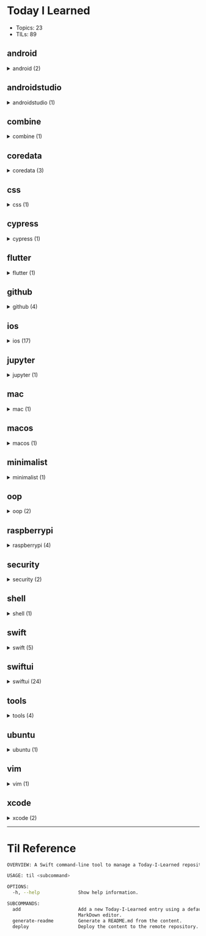 # Today I Learned

-   Topics: 23
-   TILs: 89

## android 

<details><summary markdown="span">android (2)</summary>

| Date       | Title                                                                                                                             |
| ---------- | --------------------------------------------------------------------------------------------------------------------------------- |
| 2020-04-29 | [Capture images and videos from android devices with adb](./android/2020-04-28_capture-images-videos-from-android-devices-adb.md) |
| 2020-04-22 | [Open source minimalist launcher for Android](./android/2020-04-28_open-source-minimalist-launcher.md)                            |

</details>

## androidstudio 

<details><summary markdown="span">androidstudio (1)</summary>

| Date       | Title                                                                                                                                                      |
| ---------- | ---------------------------------------------------------------------------------------------------------------------------------------------------------- |
| 2020-05-04 | [Show the current file in the folder structure navigation bar](./androidstudio/2020-05-04_show-the-current-file-in-the-folder-structure-navigation-bar.md) |

</details>

## combine 

<details><summary markdown="span">combine (1)</summary>

| Date       | Title                                                                                                                                      |
| ---------- | ------------------------------------------------------------------------------------------------------------------------------------------ |
| 2020-06-04 | [Set a given Publishers Failure type to Never in Combine](./combine/2020-06-04_set-a-given-publishers-failure-type-to-never-in-combine.md) |

</details>

## coredata 

<details><summary markdown="span">coredata (3)</summary>

| Date       | Title                                                                                                                                                                                                                             |
| ---------- | --------------------------------------------------------------------------------------------------------------------------------------------------------------------------------------------------------------------------------- |
| 2020-05-20 | [How to filter using NSPredicate based on if the to many relationship set contains a specific value](./coredata/2020-05-19_how-to-filter-using-nspredicate-based-on-if-the-to-many-relationship-set-contains-a-specific-value.md) |
| 2020-05-20 | [Storing states in CoreData with enums](./coredata/2020-05-20_storing-states-in-coredata-with-enums.md)                                                                                                                           |
| 2020-05-22 | [NSPredicate case-insensitive matching on to-many relationship](./coredata/2020-05-21_nspredicate-caseinsensitive-matching-on-tomany-relationship.md)                                                                             |

</details>

## css 

<details><summary markdown="span">css (1)</summary>

| Date       | Title                                                                                                                         |
| ---------- | ----------------------------------------------------------------------------------------------------------------------------- |
| 2020-04-30 | [Handling Long Words and URLs (Forcing Breaks, Hyphenation, Ellipsis, etc)](./css/2020-04-29_handling-long-words-and-urls.md) |

</details>

## cypress 

<details><summary markdown="span">cypress (1)</summary>

| Date       | Title                                                                                                    |
| ---------- | -------------------------------------------------------------------------------------------------------- |
| 2021-04-03 | [Cypress.io - sitemap.xml validation test](./cypress/2021-04-03_cypressio-sitemapxml-validation-test.md) |

</details>

## flutter 

<details><summary markdown="span">flutter (1)</summary>

| Date       | Title                                                                                           |
| ---------- | ----------------------------------------------------------------------------------------------- |
| 2020-05-02 | [Running a command-line dart script](./flutter/2020-05-01_running-a-commandline-dart-script.md) |

</details>

## github 

<details><summary markdown="span">github (4)</summary>

| Date       | Title                                                                                                                                                                                                       |
| ---------- | ----------------------------------------------------------------------------------------------------------------------------------------------------------------------------------------------------------- |
| 2020-04-18 | [Fix gh-pages rejection of new pushes](./github/2020-04-17_fix_github-pages-rejection-of-new-pushes.md)                                                                                                     |
| 2020-05-06 | [Git Error: Could could not read Username for 'https://github.com': terminal prompts disabled](./github/2020-05-06_git-error-could-could-not-read-username-for-httpsgithubcom-terminal-prompts-disabled.md) |
| 2020-05-28 | [Cancel Workflow Action](./github/2020-05-28_cancel-workflow-action.md)                                                                                                                                     |
| 2021-04-29 | [Get the Pull Request Number in Github Actions](./github/2021-04-29_get-the-pull-request-number-in-github-actions.md)                                                                                       |

</details>

## ios 

<details><summary markdown="span">ios (17)</summary>

| Date       | Title                                                                                                                                                                                                                                                                                                                                                                                                     |
| ---------- | --------------------------------------------------------------------------------------------------------------------------------------------------------------------------------------------------------------------------------------------------------------------------------------------------------------------------------------------------------------------------------------------------------- |
| 2020-04-29 | [iOS development tools for Mac](./ios/2020-04-28_ios-development-tools.md)                                                                                                                                                                                                                                                                                                                                |
| 2020-05-07 | [Workaround about SPM (Swift package manager) deal with Xcode 11.4 and Swift 5.2 with external static libraries. Adding an internal dynamic library to resolve static code duplication error](./ios/2020-05-06_workaround-about-spm-swift-package-manager-deal-with-xcode-114-and-swift-52-with-external-static-libraries-adding-an-internal-dynamic-library-to-resolve-static-code-duplication-error.md) |
| 2020-05-12 | [Showing Touch symbol in iOS Simulators](./ios/2020-05-12_showing-touch-symbol-in-ios-simulators.md)                                                                                                                                                                                                                                                                                                      |
| 2020-05-18 | [disable iOS simulator 'connect hardware keyboard' programmatically](./ios/2020-05-18_disable-ios-simulator-connect-hardware-keyboard-programmatically.md)                                                                                                                                                                                                                                                |
| 2020-05-19 | [How do you manage and use “Many to many” core data relationships?](./ios/2020-05-18_how-do-you-manage-and-use-many-to-many-core-data-relationships.md)                                                                                                                                                                                                                                                   |
| 2020-05-18 | [iOS XCUITest - Simulate hardware keyboard return key](./ios/2020-05-18_ios-xcuitest-simulate-hardware-keyboard-return-key.md)                                                                                                                                                                                                                                                                            |
| 2020-05-22 | [Enable network mocks and more in UI Tests](./ios/2020-05-22_enable-network-mocks-and-more-in-ui-tests.md)                                                                                                                                                                                                                                                                                                |
| 2020-05-22 | [UI Test deleting text in text field](./ios/2020-05-22_ui-test-deleting-text-in-text-field.md)                                                                                                                                                                                                                                                                                                            |
| 2020-05-26 | [UITests how to test screen edge pan gestures?](./ios/2020-05-25_uitests-how-to-test-screen-edge-pan-gestures.md)                                                                                                                                                                                                                                                                                         |
| 2021-01-26 | [Add custom accessory to a row in UICollectionView](./ios/2021-01-26_add-custom-accessory-to-a-row-in-uicollectionview.md)                                                                                                                                                                                                                                                                                |
| 2021-01-30 | [Use SwiftUI preview inside Swift Package](./ios/2021-01-30_use-swiftui-preview-inside-swift-package.md)                                                                                                                                                                                                                                                                                                  |
| 2021-01-31 | [How to use Fastlane to deploy multiple targets to TestFlight, Xcode iOS](./ios/2021-01-31_how-to-use-fastlane-to-deploy-multiple-targets-to-testflight-xcode-ios.md)                                                                                                                                                                                                                                     |
| 2021-02-07 | [Keeping expansion state of OutlineDisclosures using NSDiffableDataSource SectionSnapshot on UICollectionView DiffableDatasource](./ios/2021-02-07_keeping-expansion-state-of-outlinedisclosures-using-nsdiffabledatasource-sectionsnapshot-on-uicollectionview-diffabledatasource.md)                                                                                                                    |
| 2021-02-07 | [Using A Custom Font With Dynamic Type](./ios/2021-02-07_using-a-custom-font-with-dynamic-type.md)                                                                                                                                                                                                                                                                                                        |
| 2021-02-11 | [Get light or dark variant of a color declared in assets](./ios/2021-02-11_get-light-or-dark-variant-of-a-color-declared-in-assets.md)                                                                                                                                                                                                                                                                    |
| 2021-03-03 | [Convert UIFont to SwiftUI Font](./ios/2021-03-03_convert-uifont-to-swiftui-font.md)                                                                                                                                                                                                                                                                                                                      |
| 2021-03-14 | [Multiline Text View in SwiftUI](./ios/2021-03-14_multiline-text-view-in-swiftui.md)                                                                                                                                                                                                                                                                                                                      |

</details>

## jupyter 

<details><summary markdown="span">jupyter (1)</summary>

| Date       | Title                                                                                                                                |
| ---------- | ------------------------------------------------------------------------------------------------------------------------------------ |
| 2021-01-10 | [Manage widgets in jupyter notebooks using Ipywidgets](./jupyter/2021-01-10_manage-widgets-in-jupyter-notebooks-using-ipywidgets.md) |

</details>

## mac 

<details><summary markdown="span">mac (1)</summary>

| Date       | Title                                                                          |
| ---------- | ------------------------------------------------------------------------------ |
| 2020-05-02 | [Show hidden files in Finder](./mac/2020-05-01_show-hidden-files-in-finder.md) |

</details>

## macos 

<details><summary markdown="span">macos (1)</summary>

| Date       | Title                                                                                                                                                                                                                                                                                                     |
| ---------- | --------------------------------------------------------------------------------------------------------------------------------------------------------------------------------------------------------------------------------------------------------------------------------------------------------- |
| 2020-05-19 | [DB Browser for SQLite (DB4S) is a high quality, visual, open source tool to create, design, and edit database files compatible with SQLite.](./macos/2020-05-19_db-browser-for-sqlite-db4s-is-a-high-quality-visual-open-source-tool-to-create-design-and-edit-database-files-compatible-with-sqlite.md) |

</details>

## minimalist 

<details><summary markdown="span">minimalist (1)</summary>

| Date       | Title                                                                                                       |
| ---------- | ----------------------------------------------------------------------------------------------------------- |
| 2020-05-14 | [Why Small Habits Make a Big Difference](./minimalist/2020-05-14_why-small-habits-make-a-big-difference.md) |

</details>

## oop 

<details><summary markdown="span">oop (2)</summary>

| Date       | Title                                                                                                                                                             |
| ---------- | ----------------------------------------------------------------------------------------------------------------------------------------------------------------- |
| 2020-05-14 | [Domain-Driven Design](./oop/2020-05-14_domaindriven-design.md)                                                                                                   |
| 2020-05-14 | [Object-Oriented Analysis and Design: What is it and how do you use it?](./oop/2020-05-14_objectoriented-analysis-and-design-what-is-it-and-how-do-you-use-it.md) |

</details>

## raspberrypi 

<details><summary markdown="span">raspberrypi (4)</summary>

| Date       | Title                                                                                                  |
| ---------- | ------------------------------------------------------------------------------------------------------ |
| 2021-05-02 | [Auto start a script at boot](./raspberrypi/2021-05-02_auto-start-a-script-at-boot.md)                 |
| 2021-05-02 | [Disable screensaver](./raspberrypi/2021-05-02_disable-screensaver.md)                                 |
| 2021-05-02 | [Using wildcard with scp command](./raspberrypi/2021-05-02_using-wildcard-with-scp-command.md)         |
| 2021-05-09 | [How to ake HDMI hot-pluggable on PI?](./raspberrypi/2021-05-09_how-to-ake-hdmi-hotpluggable-on-pi.md) |

</details>

## security 

<details><summary markdown="span">security (2)</summary>

| Date       | Title                                                                               |
| ---------- | ----------------------------------------------------------------------------------- |
| 2020-05-14 | [SSL Pinning with URLSession](./security/2020-05-14_ssl-pinning-with-urlsession.md) |
| 2020-05-14 | [SSL Pinning with Alomafire](./security/2020-05-14_ssl-pinning.md)                  |

</details>

## shell 

<details><summary markdown="span">shell (1)</summary>

| Date       | Title                                                                            |
| ---------- | -------------------------------------------------------------------------------- |
| 2020-04-22 | [How to wait for Ctrl-C in bash](./shell/2020-04-21_wait-for-interrupt-linux.md) |

</details>

## swift 

<details><summary markdown="span">swift (5)</summary>

| Date       | Title                                                                                                                                                                           |
| ---------- | ------------------------------------------------------------------------------------------------------------------------------------------------------------------------------- |
| 2020-05-01 | [Launching a command-line command from a macOS app](./swift/2020-05-01_launching-a-commandline-command-from-a-macos-app.md)                                                     |
| 2020-05-13 | [How to add local Swift Package as dependency?](./swift/2020-05-12_how-to-add-local-swift-package-as-dependency.md)                                                             |
| 2020-05-22 | [conversion from NSTimeInterval to hour,minutes,seconds,milliseconds in swift](./swift/2020-05-21_conversion-from-nstimeinterval-to-hourminutessecondsmilliseconds-in-swift.md) |
| 2020-05-22 | [How to sleep for few milliseconds in swift?](./swift/2020-05-22_how-to-sleep-for-few-milliseconds-in-swift.md)                                                                 |
| 2020-05-28 | [Push View programmatically in callback, SwiftUI](./swift/2020-05-28_push-view-programmatically-in-callback-swiftui.md)                                                         |

</details>

## swiftui 

<details><summary markdown="span">swiftui (24)</summary>

| Date       | Title                                                                                                                                                                                                |
| ---------- | ---------------------------------------------------------------------------------------------------------------------------------------------------------------------------------------------------- |
| 2020-05-12 | [ForEach with index](./swiftui/2020-05-12_foreach-with-index.md)                                                                                                                                     |
| 2020-05-13 | [Hide Seperator in List](./swiftui/2020-05-12_hide-seperator-in-list.md)                                                                                                                             |
| 2020-05-13 | [Preview with Core Data](./swiftui/2020-05-12_preview-with-core-data.md)                                                                                                                             |
| 2020-05-13 | [Binding value from an ObservableObject](./swiftui/2020-05-13_binding-value-from-an-observableobject.md)                                                                                             |
| 2020-05-13 | [HSHostingController, easily present fullscreen modals, safari, email, etc from SwiftUI](./swiftui/2020-05-13_hshostingcontroller-easily-present-fullscreen-modals-safari-email-etc-from-swiftui.md) |
| 2020-05-13 | [SwiftUI: How to implement a custom init with @Binding variables](./swiftui/2020-05-13_swiftui-how-to-implement-a-custom-init-with-binding-variables.md)                                             |
| 2020-05-14 | [3 Ways to React to @State Changes in SwiftUI](./swiftui/2020-05-14_3-ways-to-react-to-state-changes-in-swiftui.md)                                                                                  |
| 2020-05-15 | [Disable user interaction on SwiftUI View](./swiftui/2020-05-14_disable-user-interaction-on-swiftui-view.md)                                                                                         |
| 2020-05-15 | [How to instantiate PreviewProvider when View requires @Binding in initializer](./swiftui/2020-05-14_how-to-instantiate-previewprovider-when-view-requires-binding-in-initializer.md)                |
| 2020-05-15 | [HStack fill whole width with equal spacing](./swiftui/2020-05-15_hstack-fill-whole-width-with-equal-spacing.md)                                                                                     |
| 2020-05-15 | [Text aligment with custom frame](./swiftui/2020-05-15_text-aligment-with-custom-frame.md)                                                                                                           |
| 2020-05-18 | [How do I create a multiline TextField in SwiftUI?](./swiftui/2020-05-18_how-do-i-create-a-multiline-textfield-in-swiftui.md)                                                                        |
| 2020-05-19 | [How to detect live changes on TextField in SwiftUI?](./swiftui/2020-05-18_how-to-detect-live-changes-on-textfield-in-swiftui.md)                                                                    |
| 2020-05-18 | [How to make a view dismiss itself](./swiftui/2020-05-18_how-to-make-a-view-dismiss-itself.md)                                                                                                       |
| 2020-05-19 | [How to use SwiftUI in Swift Playgrounds](./swiftui/2020-05-18_how-to-use-swiftui-in-swift-playgrounds.md)                                                                                           |
| 2020-05-18 | [UITextView wrapper for SwiftUI](./swiftui/2020-05-18_uitextview-wrapper-for-swiftui.md)                                                                                                             |
| 2020-05-25 | [How to show complete List when keyboard is showing up in SwiftUI](./swiftui/2020-05-24_how-to-show-complete-list-when-keyboard-is-showing-up-in-swiftui.md)                                         |
| 2020-05-27 | [How to hide the status bar in SwiftUI](./swiftui/2020-05-27_how-to-hide-the-status-bar-in-swiftui.md)                                                                                               |
| 2020-05-27 | [Make a VStack fill the screen in SwiftUI](./swiftui/2020-05-27_make-a-vstack-fill-the-screen-in-swiftui.md)                                                                                         |
| 2020-05-28 | [Fixed: Multiple sheet(isPresented:) doesn't work in SwiftUI](./swiftui/2020-05-28_fixed-multiple-sheetispresented-doesnt-work-in-swiftui.md)                                                        |
| 2020-05-28 | [Fixed: SwiftUI picker in form repositioning after navigation](./swiftui/2020-05-28_fixed-swiftui-picker-in-form-repositioning-after-navigation.md)                                                  |
| 2020-05-28 | [Simple SwiftUI Arc endAngle animation](./swiftui/2020-05-28_simple-swiftui-arc-endangle-animation.md)                                                                                               |
| 2020-05-29 | [Dismiss view with swipe on iOS 13 XCUITest](./swiftui/2020-05-29_dismiss-view-with-swipe-on-ios-13-xcuitest.md)                                                                                     |
| 2020-06-03 | [Add a border with cornerRadius to an Image in SwiftUI](./swiftui/2020-06-03_add-a-border-with-cornerradius-to-an-image-in-swiftui.md)                                                               |

</details>

## tools 

<details><summary markdown="span">tools (4)</summary>

| Date       | Title                                                                                                                                                                               |
| ---------- | ----------------------------------------------------------------------------------------------------------------------------------------------------------------------------------- |
| 2020-04-24 | [Local file transfer between desktops and mobile devices from terminal with QRCode](./tools/2020-04-13_local_file_transfer_desktop_mobile_terminal_qrcode.md)                       |
| 2020-05-04 | [a little macOS app that records your screen to make a timelapse](./tools/2020-05-04_a-little-macos-app-that-records-your-screen-to-make-a-timelapse.md)                            |
| 2020-04-28 | [A delightful community-driven framework for managing your `zsh` configurations, plugins, themes](./tools/2020_04_27_ohmyzsh_community-driven-zsh-plugins-configurations-themes.md) |
| 2021-04-11 | [Cross posting cli DEV, Hashnode, Medium](./tools/2021-04-11_cross-posting-cli-dev-hashnode-medium.md)                                                                              |

</details>

## ubuntu 

<details><summary markdown="span">ubuntu (1)</summary>

| Date       | Title                                                                                                           |
| ---------- | --------------------------------------------------------------------------------------------------------------- |
| 2020-04-15 | [Fingerprint authentication on Ubuntu 18.04](./ubuntu/2020-04-14_fingerprint-authentication-on-ubuntu-18-04.md) |

</details>

## vim 

<details><summary markdown="span">vim (1)</summary>

| Date       | Title                                                                           |
| ---------- | ------------------------------------------------------------------------------- |
| 2020-05-18 | [Show/Hide line number in vim](./vim/2020-05-18_showhide-line-number-in-vim.md) |

</details>

## xcode 

<details><summary markdown="span">xcode (2)</summary>

| Date       | Title                                                                                                              |
| ---------- | ------------------------------------------------------------------------------------------------------------------ |
| 2020-05-01 | [Apply all suggested fixes using short keys](./xcode/2020-04-30_apply-all-suggested-fixes-using-short-keys.md)     |
| 2020-05-14 | [Xcode 11 iOS 13 simulator freeze UITextField](./xcode/2020-05-13_xcode-11-ios-13-simulator-freeze-uitextfield.md) |

</details>

---
# Til Reference

```bash
OVERVIEW: A Swift command-line tool to manage a Today-I-Learned repository

USAGE: til <subcommand>

OPTIONS:
  -h, --help              Show help information.

SUBCOMMANDS:
  add                     Add a new Today-I-Learned entry using a default
                          MarkDown editor.
  generate-readme         Generate a README.md from the content.
  deploy                  Deploy the content to the remote repository.

```

